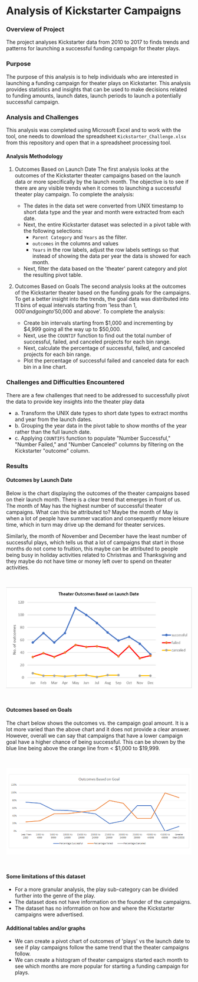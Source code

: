 # Analysis of Kickstarter Campaigns

### **Overview of Project**
The project analyses Kickstarter data from 2010 to 2017 to finds trends and patterns for launching a successful funding campaign for theater plays. 
### **Purpose**
The purpose of this analysis is to help individuals who are interested in launching a funding campaign for theater plays on Kickstarter. This analysis provides statistics and insights that can be used to make decisions related to funding amounts, launch dates, launch periods to launch a potentially successful campaign.  
### **Analysis and Challenges**
This analysis was completed using Microsoft Excel and to work with the tool, one needs to download the spreadsheet `Kickstarter_Challenge.xlsx` from this repository and open that in a spreadsheet processing tool.

#### **Analysis Methodology**
1. Outcomes Based on Launch Date
The first analysis looks at the outcomes of the Kickstarter theater campaigns based on the launch data or more specifically by the launch month. The objective is to see if there are any visible trends when it comes to launching a successful theater play campaign. To complete the analysis:
   -  The dates in the data set were converted from UNIX timestamp to short data type and the year and month were extracted from each date. 
    - Next, the entire Kickstarter dataset was selected in a pivot table with the following selections:
       - `Parent Category` and `Years` as the filter.
       - `outcomes` in the columns and values
       - `Years` in the row labels, adjust the row labels settings so that instead of showing the data per year the data is showed for each month.
    - Next, filter the data based on the 'theater' parent category and plot the resulting pivot table.

2. Outcomes Based on Goals
The second analysis looks at the outcomes of the Kickstarter theater based on the funding goals for the campaigns. To get a better insight into the trends, the goal data was distributed into 11 bins of equal intervals starting from 'less than $1,000' and going to '$50,000 and above'. To complete the analysis:
   - Create bin intervals starting from $1,000 and incrementing by $4,999 going all the way up to $50,000. 
   - Next, use the `COUNTIF` function to find out the total number of successful, failed, and canceled projects for each bin range.
   - Next, calculate the percentage of successful, failed, and canceled projects for each bin range.
   - Plot the percentage of successful failed and canceled data for each bin in a line chart. 

### **Challenges and Difficulties Encountered**
There are a few challenges that need to be addressed to successfully pivot the data to provide key insights into the theater play data
   - a. Transform the UNIX date types to short date types to extract months and year from the launch dates.
   - b. Grouping the year data in the pivot table to show months of the year rather than the full launch date. 
   - c. Applying `COUNTIFS` function to populate "Number Successful," "Number Failed," and "Number Canceled" columns by filtering on the Kickstarter "outcome" column.

### **Results**

#### Outcomes by Launch Date
Below is the chart displaying the outcomes of the theater campaigns based on their launch month. There is a clear trend that emerges in front of us. The month of May has the highest number of successful theater campaigns. What can this be attributed to? Maybe the month of May is when a lot of people have summer vacation and consequently more leisure time, which in turn may drive up the demand for theater services. 

Similarly, the month of November and December have the least number of successful plays, which tells us that a lot of campaigns that start in those months do not come to fruition, this maybe can be attributed to people being busy in holiday activities related to Christmas and Thanksgiving and they maybe do not have time or money left over to spend on theater activities.
<p>&nbsp;</p>

<img align="center" width="700" src="resources/Theater_Outcomes_vs_Launch.png"/>
<p>&nbsp;</p>

#### Outcomes based on Goals
The chart below shows the outcomes vs. the campaign goal amount. It is a lot more varied than the above chart and it does not provide a clear answer. However, overall we can say that campaigns that have a lower campaign goal have a higher chance of being successful. This can be shown by the blue line being above the orange line from < $1,000 to $19,999. 
<p>&nbsp;</p>

<img align="center" width="700" src="resources/Outcomes_vs_Goals.png"/>

<p>&nbsp;</p>

#### **Some limitations of this dataset**
   - For a more granular analysis, the play sub-category can be divided further into the genre of the play. 
   - The dataset does not have information on the founder of the campaigns. 
   - The dataset has no information on how and where the Kickstarter campaigns were advertised.

#### **Additional tables and/or graphs**
   - We can create a pivot chart of outcomes of 'plays' vs the launch date to see if play campaigns follow the same trend that the theater campaigns follow. 
   - We can create a histogram of theater campaigns started each month to see which months are more popular for starting a funding campaign for plays. 
